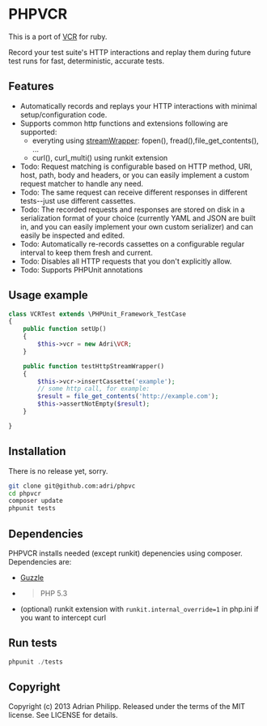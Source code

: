 # PHPVCR

This is a port of [VCR](http://github.com/vcr/vcr) for ruby.

Record your test suite's HTTP interactions and replay them during future test runs for fast, deterministic, accurate tests.

## Features

* Automatically records and replays your HTTP interactions with minimal setup/configuration code.
* Supports common http functions and extensions
  following are supported:
  * everyting using [streamWrapper](http://php.net/manual/en/class.streamwrapper.php): fopen(), fread(),file_get_contents(), ...
  * curl(), curl_multi() using runkit extension
* Todo: Request matching is configurable based on HTTP method, URI, host, path, body and headers, or you can easily
  implement a custom request matcher to handle any need.
* Todo: The same request can receive different responses in different tests--just use different cassettes.
* Todo: The recorded requests and responses are stored on disk in a serialization format of your choice
  (currently YAML and JSON are built in, and you can easily implement your own custom serializer)
  and can easily be inspected and edited.
* Todo: Automatically re-records cassettes on a configurable regular interval to keep them fresh and current.
* Todo: Disables all HTTP requests that you don't explicitly allow.
* Todo: Supports PHPUnit annotations

## Usage example

``` php
class VCRTest extends \PHPUnit_Framework_TestCase
{
    public function setUp()
    {
        $this->vcr = new Adri\VCR;
    }

    public function testHttpStreamWrapper()
    {
        $this->vcr->insertCassette('example');
        // some http call, for example:
        $result = file_get_contents('http://example.com');
        $this->assertNotEmpty($result);
    }

}
```

## Installation

There is no release yet, sorry.

``` bash
git clone git@github.com:adri/phpvc
cd phpvcr
composer update
phpunit tests
```

## Dependencies

PHPVCR installs needed (except runkit) depenencies using composer. Dependencies are:

  * [Guzzle](http://guzzlephp.org)
  * > PHP 5.3
  * (optional) runkit extension with `runkit.internal_override=1` in php.ini if you want to intercept curl

## Run tests

``` php
phpunit ./tests
```
## Copyright
Copyright (c) 2013 Adrian Philipp. Released under the terms of the MIT license. See LICENSE for details.

<!--
name of the projects and all sub-modules and libraries (sometimes they are named different and very confusing to new users)
descriptions of all the project, and all sub-modules and libraries
5-line code snippet on how its used (if it's a library)
copyright and licensing information (or "Read LICENSE")
instruction to grab the documentation
instructions to install, configure, and to run the programs
instruction to grab the latest code and detailed instructions to build it (or quick overview and "Read INSTALL")
list of authors or "Read AUTHORS"
instructions to submit bugs, feature requests, submit patches, join mailing list, get announcements, or join the user or dev community in other forms
other contact info (email address, website, company name, address, etc)
a brief history if it's a replacement or a fork of something else
legal notices (crypto stuff)
-->
